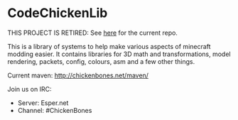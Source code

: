 CodeChickenLib
==============
THIS PROJECT IS RETIRED: See [here] for the current repo.

This is a library of systems to help make various aspects of minecraft modding easier.
It contains libraries for 3D math and transformations, model rendering, packets, config, colours, asm and a few other things.

Current maven: http://chickenbones.net/maven/

Join us on IRC:
- Server: Esper.net
- Channel: #ChickenBones


[here]: <https://github.com/TheCBProject/CodeChickenLib>
